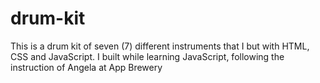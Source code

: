 # drum-kit
This is a drum kit of seven (7) different instruments that I but with HTML, CSS and JavaScript. I built while learning JavaScript, following the instruction of Angela at App Brewery
